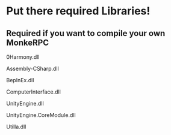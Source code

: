 # Put there required Libraries!

## Required if you want to compile your own MonkeRPC

0Harmony.dll

Assembly-CSharp.dll

BepInEx.dll

ComputerInterface.dll

UnityEngine.dll

UnityEngine.CoreModule.dll

Utilla.dll